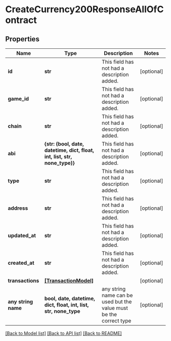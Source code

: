 # CreateCurrency200ResponseAllOfContract


## Properties
Name | Type | Description | Notes
------------ | ------------- | ------------- | -------------
**id** | **str** | This field has not had a description added. | [optional] 
**game_id** | **str** | This field has not had a description added. | [optional] 
**chain** | **str** | This field has not had a description added. | [optional] 
**abi** | **{str: (bool, date, datetime, dict, float, int, list, str, none_type)}** | This field has not had a description added. | [optional] 
**type** | **str** | This field has not had a description added. | [optional] 
**address** | **str** | This field has not had a description added. | [optional] 
**updated_at** | **str** | This field has not had a description added. | [optional] 
**created_at** | **str** | This field has not had a description added. | [optional] 
**transactions** | [**[TransactionModel]**](TransactionModel.md) |  | [optional] 
**any string name** | **bool, date, datetime, dict, float, int, list, str, none_type** | any string name can be used but the value must be the correct type | [optional]

[[Back to Model list]](../README.md#documentation-for-models) [[Back to API list]](../README.md#documentation-for-api-endpoints) [[Back to README]](../README.md)


